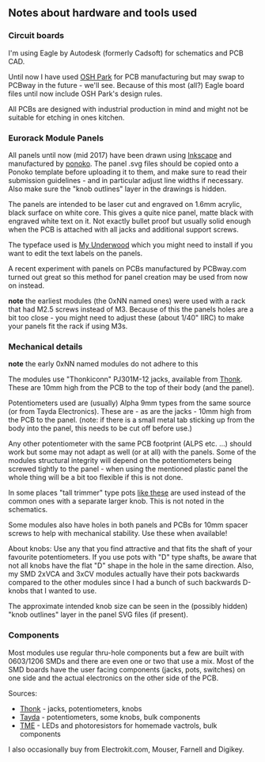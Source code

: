 
## Notes about hardware and tools used 

### Circuit boards

I'm using Eagle by Autodesk (formerly Cadsoft) for schematics and PCB CAD. 

Until now I have used [OSH Park](https://oshpark.com) for PCB manufacturing but may swap to PCBway in the future - we'll see. Because of this most (all?) Eagle board files until now include OSH Park's design rules.

All PCBs are designed with industrial production in mind and might not be suitable for etching in ones kitchen.


### Eurorack Module Panels

All panels until now (mid 2017) have been drawn using [Inkscape](https://inkscape.org/) and manufactured by [ponoko](https://www.ponoko.com). The panel .svg files should be copied onto a Ponoko template before uploading it to them, and make sure to read their submission guidelines - and in particular adjust line widths if necessary. Also make sure the "knob outlines" layer in the drawings is hidden.

The panels are intended to be laser cut and engraved on 1.6mm acrylic, black surface on white core. This gives a quite nice panel, matte black with engraved white text on it. Not exactly bullet proof but usually solid enough when the PCB is attached with all jacks and additional support screws.

The typeface used is [My Underwood](https://www.fontsquirrel.com/fonts/my-underwood) which you might need to install if you want to edit the text labels on the panels. 

A recent experiment with panels on PCBs manufactured by PCBway.com turned out great so this method for panel creation may be used from now on instead. 

**note** the earliest modules (the 0xNN named ones) were used with a rack that had M2.5 screws instead of M3. Because of this the panels holes are a bit too close - you might need to adjust these (about 1/40" IIRC) to make your panels fit the rack if using M3s. 


### Mechanical details

**note** the early 0xNN named modules do not adhere to this

The modules use "Thonkiconn" PJ301M-12 jacks, available from [Thonk](https://www.thonk.co.uk/). These are 10mm high from the PCB to the top of their body (and the panel).

Potentiometers used are (usually) Alpha 9mm types from the same source (or from Tayda Electronics). These are - as are the jacks - 10mm high from the PCB to the panel. (note: if there is a small metal tab sticking up from the body into the panel, this needs to be cut off before use.) 

Any other potentiometer with the same PCB footprint (ALPS etc. ...) should work but some may not adapt as well (or at all) with the panels. Some of the modules structural integrity will depend on the potentiometers being screwed tightly to the panel - when using the mentioned plastic panel the whole thing will be a bit too flexible if this is not done. 

In some places "tall trimmer" type pots [like these](https://www.thonk.co.uk/shop/ttpots/) are used instead of the common ones with a separate larger knob. This is not noted in the schematics. 

Some modules also have holes in both panels and PCBs for 10mm spacer screws to help with mechanical stability. Use these when available!

About knobs: Use any that you find attractive and that fits the shaft of your favourite potentiometers. 
If you use pots with "D" type shafts, be aware that not all knobs have the flat "D" shape in the hole in the same direction. Also, my SMD 2xVCA and 3xCV modules actually have their pots backwards compared to the other modules since I had a bunch of such backwards D-knobs that I wanted to use. 

The approximate intended knob size can be seen in the (possibly hidden) "knob outlines" layer in the panel SVG files (if present). 

### Components

Most modules use regular thru-hole components but a few are built with 0603/1206 SMDs and there are even one or two that use a mix. 
Most of the SMD boards have the user facing components (jacks, pots, switches) on one side and the actual electronics on the other side of the PCB. 

Sources: 
- [Thonk](https://www.thonk.co.uk/) - jacks, potentiometers, knobs
- [Tayda](http://www.taydaelectronics.com/) - potentiometers, some knobs, bulk components
- [TME](http://www.tme.eu/en/) - LEDs and photoresistors for homemade vactrols, bulk components

I also occasionally buy from Electrokit.com, Mouser, Farnell and Digikey. 









